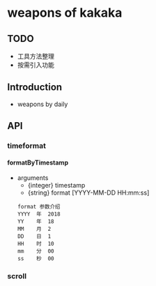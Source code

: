 # weapons of kakaka

## TODO
- 工具方法整理
- 按需引入功能

## Introduction
- weapons by daily

## API

### timeformat

#### formatByTimestamp
  - arguments
    - {integer} timestamp
    - {string}  format [YYYY-MM-DD HH:mm:ss]
    ```
    format 参数介绍
    YYYY  年  2018
    YY    年  18
    MM    月  2
    DD    日  1
    HH    时  10
    mm    分  00
    ss    秒  00
    ```

### scroll
